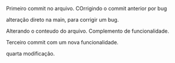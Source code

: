 Primeiro commit no arquivo. COrrigindo o commit anterior por bug

alteração direto na main, para corrigir um bug. 

Alterando o conteudo do arquivo. Complemento de funcionalidade.

Terceiro commit com um nova funcionalidade.

quarta modificação. 

